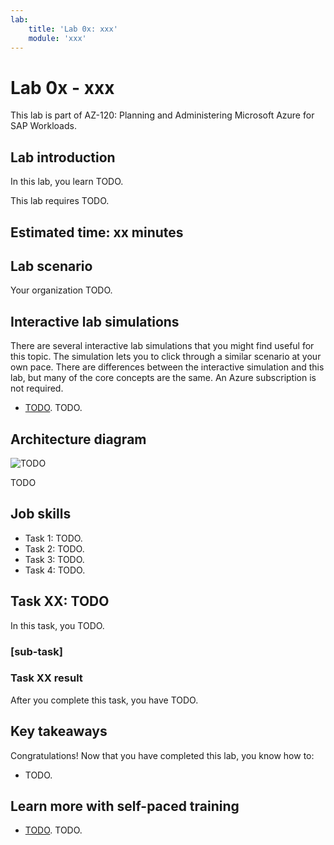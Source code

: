 ```yaml
---
lab:
    title: 'Lab 0x: xxx'
    module: 'xxx'
---
```


# Lab 0x - xxx

This lab is part of AZ-120: Planning and Administering Microsoft Azure for SAP Workloads.

## Lab introduction

In this lab, you learn TODO.

This lab requires TODO.

## Estimated time: xx minutes

## Lab scenario

Your organization TODO.

## Interactive lab simulations

There are several interactive lab simulations that you might find useful for this topic. The simulation lets you to click through a similar scenario at your own pace. There are differences between the interactive simulation and this lab, but many of the core concepts are the same. An Azure subscription is not required.

- [TODO](https://TODO). TODO.
  
## Architecture diagram

![TODO](../media/az120-lab0X-architecture.png)

TODO

## Job skills

- Task 1: TODO.
- Task 2: TODO.
- Task 3: TODO.
- Task 4: TODO.
  
## Task XX: TODO

In this task, you TODO.

### [sub-task]

### Task XX result

After you complete this task, you have TODO.

## Key takeaways

Congratulations! Now that you have completed this lab, you know how to:

- TODO.

## Learn more with self-paced training

- [TODO](https://TODO). TODO.
